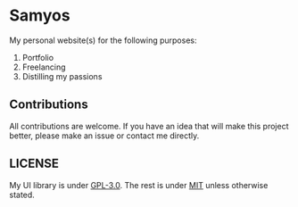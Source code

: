 # Samyos

My personal website(s) for the following purposes:

1. Portfolio
2. Freelancing
3. Distilling my passions

## Contributions

All contributions are welcome. If you have an idea that will make this project better,
please make an issue or contact me directly.

## LICENSE

My UI library is under [GPL-3.0](./libs/shared/ui/LICENSE).
The rest is under [MIT](./LICENSE) unless otherwise stated.
